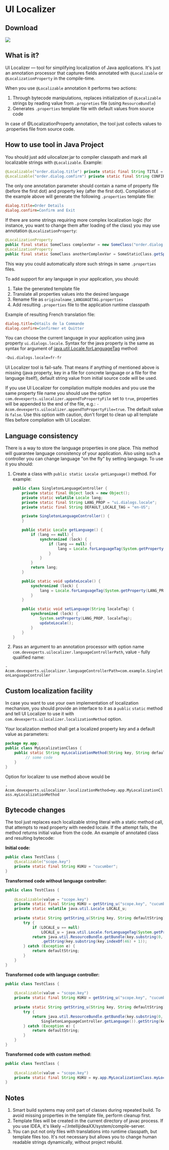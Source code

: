 UI Localizer
============

Download
--------
<a href='https://bintray.com/devexperts/Maven/uilocalizer/_latestVersion'><img src='https://api.bintray.com/packages/devexperts/Maven/uilocalizer/images/download.svg'></a>

What is it?
-----------
UI Localizer — tool for simplifying localization of Java applications. It's just an annotation processor that captures fields annotated with `@Localizable` or `@LocalizationProperty` in the compile-time. 

When you use `@Localizable` annotation it performs two actions:


1. Through bytecode manipulations, replaces initialization of `@Localizable` strings by reading value from `.propreties` file (using `ResourceBundle`)
2. Generates `.properties` template file with default values from source code

In case of @LocalizationProperty annotation, the tool just collects values to .properties file from source code.

How to use tool in Java Project
-------------------------------
You should just add uilocalizer.jar to compiler classpath and mark all localizable strings with `@Localizable`. Example:

```java
@Localizable("order.dialog.title") private static final String TITLE = "Order Details";
@Localizable("order.dialog.comfirm") private static final String CONFIRM = "Confirm and Exit";
```

The only one annotation parameter should contain a name of property file (before the first dot) and property key (after the first dot).
Compilation of the example above will generate the following `.properties` template file:

```ini
dialog.title=Order Details
dialog.confirm=Confirm and Exit
```

If there are some strings requiring more complex localization logic (for instance, you want to change them after loading 
of the class) you may use annotation `@LocalizationProperty`:

```java
@LocalizationProperty
public final static SomeClass complexVar = new SomeClass("order.dialog.someText", "Some text");
@LocalizationProperty
public final static SomeClass anotherComplexVar = SomeStaticClass.getSpecificValue("order.dialog.someText", "Some text");
```
This way you could automatically store such strings in same `.properties` files.

To add support for any language in your application, you should:

1. Take the generated template file
2. Translate all properties values into the desired language
3. Rename file as `originalname_LANGUAGETAG.properties`
4. Add resulting `.properties` file to the application runtime classpath

Example of resulting French translation file:

```ini
dialog.title=Détails de la Commande
dialog.confirm=Confirmer et Quitter
```

You can choose the current language in your application using java property `ui.dialogs.locale`. Syntax for the java property is the same as syntax for argument of [java.util.Locale.forLanguageTag](https://docs.oracle.com/javase/8/docs/api/java/util/Locale.html#forLanguageTag-java.lang.String-) method:

```bash
-Dui.dialogs.locale=fr-fr
```

UI Localizer tool is fail-safe. That means if anything of mentioned above is missing (java property, key in a file for concrete language or a file for the language itself), default string value from initial source code will be used.

If you use UI Localizer for compilation multiple modules and you use the same property file name you should use the option `com.devexperts.uilocalizer.appendToPropertyFile` set to `true`, properties will be appended to the end of the file, e.g.: `-Acom.devexperts.uilocalizer.appendToPropertyFile=true`. The default value is `false`.
Use this option with caution, don't forget to clean up all template files before compilation with UI Localizer.

Language consistency
--------------------
There is a way to store the language properties in one place. This method will guarantee language consistency of your application.
Also using such a controller you can change language "on the fly" by setting language. To use it you should:

1. Create a class with `public static Locale getLanguage()` method. For example:
 
    ```java
    public class SingletonLanguageController {
        private static final Object lock = new Object();
        private static volatile Locale lang;
        private static final String LANG_PROP = "ui.dialogs.locale";
        private static final String DEFAULT_LOCALE_TAG = "en-US";
    
        private SingletonLanguageController() {
        }
    
        public static Locale getLanguage() {
            if (lang == null) {
                synchronized (lock) {
                    if (lang == null) {
                        lang = Locale.forLanguageTag(System.getProperty(LANG_PROP, DEFAULT_LOCALE_TAG));
                    }
                }
            }
            return lang;
        }
    
        public static void updateLocale() {
            synchronized (lock) {
                lang = Locale.forLanguageTag(System.getProperty(LANG_PROP, DEFAULT_LOCALE_TAG));
            }
        }
    
        public static void setLanguage(String localeTag) {
            synchronized (lock) {
                System.setProperty(LANG_PROP, localeTag);
                updateLocale();
            }
        }
    }
    ```

2. Pass an argument to an annotation processor with option name `com.devexperts.uilocalizer.languageControllerPath`, value - fully qualified name:  
   
  `-Acom.devexperts.uilocalizer.languageControllerPath=com.example.SingletonLanguageController`
  
Custom localization facility
----------------------------

In case you want to use your own implementation of localization mechanism, you should provide an interface to it 
as a `public` `static` method and tell UI Localizer to use it with `com.devexperts.uilocalizer.localizationMethod` option.

Your localization method shall get a localized property key and a default value as parameters: 

```java
package my.app;
public class MyLocalizationClass {
    public static String myLocalizationMethod(String key, String defaultStr) {
         // some code
    }
}
```
    
Option for localizer to use method above would be 

`-Acom.devexperts.uilocalizer.localizationMethod=my.app.MyLocalizationClass.myLocalizationMethod`

 

Bytecode changes
----------------

The tool just replaces each localizable string literal with a static method call, that attempts to read property with needed locale. If the attempt fails, the method returns initial value from the code. An example of annotated class and resulting bytecode:

**Initial code:**

```java
public class TestClass {
    @Localizable("scope.key")
    private static final String KUKU = "cucumber";
}
```

**Transformed code without language controller:**

```java
public class TestClass {
    
    @Localizable(value = "scope.key")
    private static final String KUKU = getString_u("scope.key", "cucumber");
    private static volatile java.util.Locale LOCALE_u;
    
    private static String getString_u(String key, String defaultString) {
        try {
            if (LOCALE_u == null) 
                LOCALE_u = java.util.Locale.forLanguageTag(System.getProperty("ui.dialogs.locale", "en-US"));
            return java.util.ResourceBundle.getBundle(key.substring(0, key.indexOf(46)), LOCALE_u)
                .getString(key.substring(key.indexOf(46) + 1));
        } catch (Exception e) {
            return defaultString;
        }
    }
}
```    

**Transformed code with language controller:**

```java
public class TestClass {
    
    @Localizable(value = "scope.key")
    private static final String KUKU = getString_u("scope.key", "cucumber");
    
    private static String getString_u(String key, String defaultString) {
        try {
            return java.util.ResourceBundle.getBundle(key.substring(0, key.indexOf(46)),
                SingletonLanguageController.getLanguage()).getString(key.substring(key.indexOf(46) + 1));
        } catch (Exception e) {
            return defaultString;
        }
    }
}
```

**Transformed code with custom method:**

```java
public class TestClass {
    
    @Localizable(value = "scope.key")
    private static final String KUKU = my.app.MyLocalizationClass.myLocalizationMethod("scope.key", "cucumber");
}
```


Notes
-----

1. Smart build systems may omit part of classes during repeated build. To avoid missing properties in the template file, perform cleanup first.
2. Template files will be created in the current directory of javac process. If you use IDEA, it's likely ~/.IntellijideaXX/system/compile-server.
3. You can put not only files with translations into runtime classpath, but template files too. It's not necessary but allows you to change human readable strings dynamically, without project rebuild.
